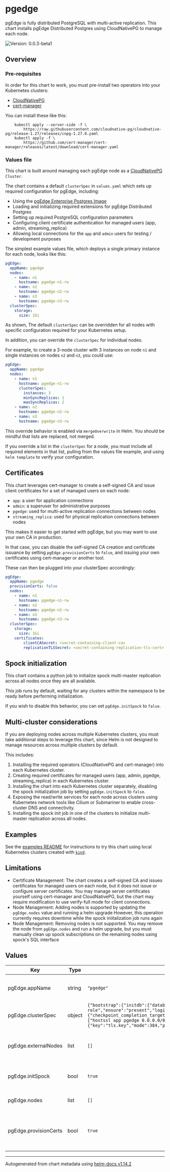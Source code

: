 # pgedge

pgEdge is fully distributed PostgreSQL with multi-active replication. This
chart installs pgEdge Distributed Postgres using CloudNativePG to manage each node.

![Version: 0.0.3-beta1](https://img.shields.io/badge/Version-0.0.3--beta1-informational?style=flat-square)

## Overview

### Pre-requisites

In order for this chart to work, you must pre-install two operators into your Kubernetes clusters:

- [CloudNativePG](https://cloudnative-pg.io/)
- [cert-manager](https://cert-manager.io/)

You can install these like this:

```
	kubectl apply --server-side -f \
		https://raw.githubusercontent.com/cloudnative-pg/cloudnative-pg/release-1.27/releases/cnpg-1.27.0.yaml
	kubectl apply -f \
		https://github.com/cert-manager/cert-manager/releases/latest/download/cert-manager.yaml
```

### Values file

This chart is built around managing each pgEdge node as a [CloudNativePG](https://cloudnative-pg.io/) `Cluster`.

The chart contains a default `clusterSpec` in `values.yaml` which sets up required configuration for pgEdge, including:

- Using the [pgEdge Enterprise Postgres Image](https://github.com/pgedge/postgres-images)
- Loading and initializing required extensions for pgEdge Distributed Postgres
- Setting up required PostgreSQL configuration parameters
- Configuring client certificate authentication for managed users (app, admin, streaming_replica)
- Allowing local connections for the `app` and `admin` users for testing / development purposes

The simplest example values file, which deploys a single primary instance for each node, looks like this:

```yaml
pgEdge:
  appName: pgedge
  nodes:
    - name: n1
      hostname: pgedge-n1-rw
    - name: n2
      hostname: pgedge-n2-rw
    - name: n3
      hostname: pgedge-n3-rw
  clusterSpec:
    storage:
      size: 1Gi
```

As shown, The default `clusterSpec` can be overridden for all nodes with specific configuration required for your Kubernetes setup.

In addition, you can override the `clusterSpec` for individual nodes.

For example, to create a 3-node cluster with 3 instances on node `n1` and single instances on nodes `n2` and `n3`, you could use:

```yaml
pgEdge:
  appName: pgedge
  nodes:
    - name: n1
      hostname: pgedge-n1-rw
      clusterSpec:
        instances: 3
        minSyncReplicas: 1
        maxSyncReplicas: 2
    - name: n2
      hostname: pgedge-n2-rw
    - name: n3
      hostname: pgedge-n3-rw
```

This override behavior is enabled via `mergeOverwrite` in Helm. You should be mindful that lists are replaced, not merged.

If you override a list in the `clusterSpec` for a node, you must include all required elements in that list, pulling from the values file example, and using `helm template` to verify your configuration.

## Certificates

This chart leverages cert-manager to create a self-signed CA and issue client certificates for a set of managed users on each node:

- `app`: a user for application connections
- `admin`: a superuser for administrative purposes
- `pgedge`: used for multi-active replication connections between nodes
- `streaming_replica`: used for physical replication connections between nodes

This makes it easier to get started with pgEdge, but you may want to use your own CA in production.

In that case, you can disable the self-signed CA creation and certificate issuance by setting
`pgEdge.provisionCerts` to `false`, and issuing your own certificates using cert-manager or another tool.

These can then be plugged into your clusterSpec accordingly:

```yaml
pgEdge:
  appName: pgedge
  provisionCerts: false
  nodes:
    - name: n1
      hostname: pgedge-n1-rw       
    - name: n2
      hostname: pgedge-n2-rw
    - name: n3
      hostname: pgedge-n3-rw
  clusterSpec:
    storage:
      size: 1Gi
    certificates:
        clientCASecret: <secret-containing-client-ca>
        replicationTLSSecret: <secret-containing-replication-tls-cert>
```

## Spock initialization

This chart contains a python job to initialize spock multi-master replication across all nodes once they are all available.

This job runs by default, waiting for any clusters within the namespace to be ready before performing initialization.

If you wish to disable this behavior, you can set `pgEdge.initSpock` to `false`.

## Multi-cluster considerations

If you are deploying nodes across multiple Kubernetes clusters, you must take additional steps to leverage this chart, since Helm is not designed to manage resources across multiple clusters by default.

This includes:

1. Installing the required operators (CloudNativePG and cert-manager) into each Kubernetes cluster.
2. Creating required certificates for managed users (app, admin, pgedge, streaming_replica) in each Kubernetes cluster.
3. Installing the chart into each Kubernetes cluster separately, disabling the spock initialization job by setting `pgEdge.initSpock` to `false`.
4. Exposing the read/write services for each node across clusters using Kubernetes network tools like Cilium or Submariner to enable cross-cluster DNS and connectivity.
5. Installing the spock init job in one of the clusters to initialize multi-master replication across all nodes.

## Examples

See the [examples README](./examples/README.md) for instructions to try this chart using local
Kubernetes clusters created with [`kind`](https://kind.sigs.k8s.io/).

## Limitations

- Certificate Management: The chart creates a self-signed CA and issues certificates for managed users on each node, but it does not issue or configure server certificates.
  You may manage server certificates yourself using cert-manager and CloudNativePG, but the chart may require modification to use verify-full mode for client connections.
- Node Management: Adding nodes is supported by updating the `pgEdge.nodes` value and running a helm upgrade
  However, this operation currently requires downtime while the spock iniitalization job runs again
- Node Management: Removing nodes is not supported. You may remove the node from `pgEdge.nodes` and run a helm upgrade,
  but you must manually clean up spock subscriptions on the remaining nodes using spock's SQL interface

## Values

| Key | Type | Default | Description |
|-----|------|---------|-------------|
| pgEdge.appName | string | `"pgedge"` | Determines the name of resources in the pgEdge cluster. Many other values are derived from this name, so it must be less than or equal to 26 characters in length. |
| pgEdge.clusterSpec | object | `{"bootstrap":{"initdb":{"database":"app","encoding":"UTF8","owner":"app","postInitApplicationSQL":["CREATE EXTENSION spock;","CREATE EXTENSION snowflake;","CREATE EXTENSION lolor;"],"postInitSQL":[],"postInitTemplateSQL":[]}},"certificates":{"clientCASecret":"client-ca-key-pair","replicationTLSSecret":"streaming-replica-client-cert"},"imageName":"ghcr.io/pgedge/pgedge-postgres:17-spock5-standard","imagePullPolicy":"Always","instances":1,"managed":{"roles":[{"comment":"Admin role","ensure":"present","login":true,"name":"admin","superuser":true}]},"maxSyncReplicas":0,"minSyncReplicas":0,"postgresql":{"parameters":{"checkpoint_completion_target":"0.9","checkpoint_timeout":"15min","dynamic_shared_memory_type":"posix","hot_standby_feedback":"on","spock.allow_ddl_from_functions":"on","spock.conflict_log_level":"DEBUG","spock.conflict_resolution":"last_update_wins","spock.enable_ddl_replication":"on","spock.include_ddl_repset":"on","spock.save_resolutions":"on","sync_replication_slots":"on","track_commit_timestamp":"on","track_io_timing":"on","wal_level":"logical","wal_sender_timeout":"5s"},"pg_hba":["hostssl app pgedge 0.0.0.0/0 cert","hostssl app admin 0.0.0.0/0 cert","hostssl app app 0.0.0.0/0 cert","hostssl all streaming_replica all cert map=cnpg_streaming_replica"],"pg_ident":["local postgres admin","local postgres app"],"shared_preload_libraries":["pg_stat_statements","snowflake","spock"]},"projectedVolumeTemplate":{"sources":[{"secret":{"items":[{"key":"tls.crt","mode":384,"path":"pgedge/certificates/tls.crt"},{"key":"tls.key","mode":384,"path":"pgedge/certificates/tls.key"},{"key":"ca.crt","mode":384,"path":"pgedge/certificates/ca.crt"}],"name":"pgedge-client-cert"}}]}}` | Default CNPG Cluster specification applied to all nodes, which can be overridden on a per-node basis using the `clusterSpec` field in each node definition. |
| pgEdge.externalNodes | list | `[]` | Configuration for nodes that are part of the pgEdge cluster, but managed externally to this Helm chart. This can be leverage for multi-cluster deployments or to wire up existing CNPG Clusters to a pgEdge cluster. |
| pgEdge.initSpock | bool | `true` | Whether or not to run the init spock job to initialize the pgEdge nodes and subscriptions In multi-cluster deployments, this should only be set to true on the last cluster to be deployed. |
| pgEdge.nodes | list | `[]` | Configuration for each node in the pgEdge cluster. Each node will be deployed as a separate CNPG Cluster. |
| pgEdge.provisionCerts | bool | `true` | - Whether to deploy cert-manager to manage TLS certificates for the cluster. If false, you must provide your own TLS certificates by creating the secrets defined in `clusterSpec.certificates.clientCASecret` and `clusterSpec.certificates.replicationTLSSecret`. |

----------------------------------------------
Autogenerated from chart metadata using [helm-docs v1.14.2](https://github.com/norwoodj/helm-docs/releases/v1.14.2)
